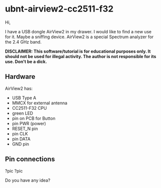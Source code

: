# ubnt-airview2-cc2511-f32
 Hi,
 
 I have a USB dongle AirView2 in my drawer. I would like to find a new use for it. Maybe a sniffing device.
 AirView2 is a special Spectrum analyzer for the 2.4 GHz band.
 
 __DISCLAIMER: This software/tutorial is for educational purposes only. It should not be used for illegal activity. The author is not responsible for its use. Don't be a dick.__
 
## Hardware
AirView2 has:
- USB Type A
- MMCX for external antenna
- CC2511-F32 CPU
- green LED
- pin on PCB for Button
- pin PWR (power)
- RESET_N pin
- pin CLK
- pin DATA
- GND pin

## Pin connections
?pic
?pic

Do you have any idea?


